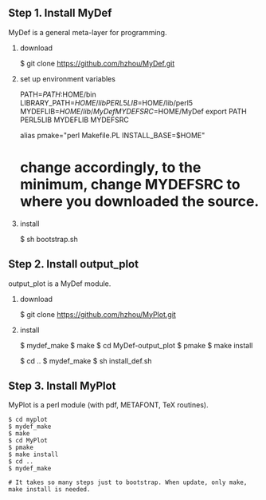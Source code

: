 ## Step 1. Install MyDef

MyDef is a general meta-layer for programming.

1. download

    $ git clone https://github.com/hzhou/MyDef.git

2. set up environment variables

    PATH=$PATH:$HOME/bin
    LIBRARY_PATH=$HOME/lib
    PERL5LIB=$HOME/lib/perl5
    MYDEFLIB=$HOME/lib/MyDef
    MYDEFSRC=$HOME/MyDef
    export PATH PERL5LIB MYDEFLIB MYDEFSRC

    alias pmake="perl Makefile.PL INSTALL_BASE=$HOME"

    # change accordingly, to the minimum, change MYDEFSRC to where you downloaded the source.

3. install

    $ sh bootstrap.sh

## Step 2. Install output_plot

output_plot is a MyDef module.

1. download

    $ git clone https://github.com/hzhou/MyPlot.git

2. install

    $ mydef_make
    $ make
    $ cd MyDef-output_plot
    $ pmake
    $ make install

    $ cd ..
    $ mydef_make
    $ sh install_def.sh

## Step 3. Install MyPlot

MyPlot is a perl module (with pdf, METAFONT, TeX routines).

    $ cd myplot
    $ mydef_make
    $ make
    $ cd MyPlot
    $ pmake
    $ make install
    $ cd ..
    $ mydef_make

    # It takes so many steps just to bootstrap. When update, only make, make install is needed.






